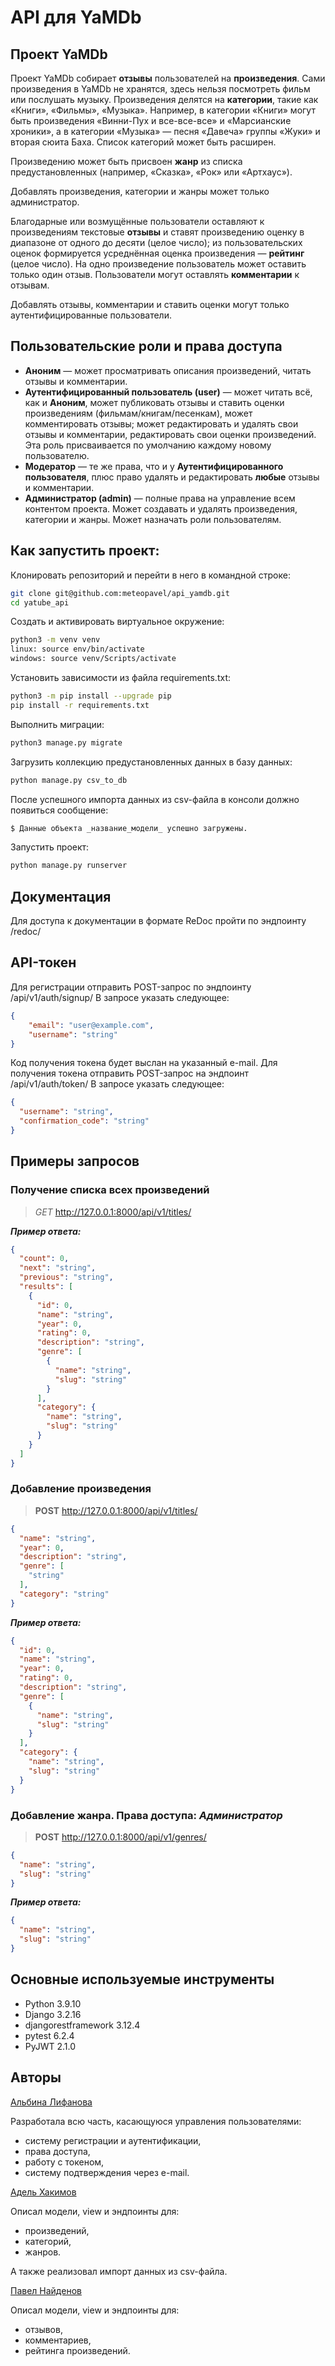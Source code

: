 # API для YaMDb

## Проект YaMDb

Проект YaMDb собирает **отзывы** пользователей на **произведения**. Сами произведения в YaMDb не хранятся, здесь нельзя посмотреть фильм или послушать музыку.
Произведения делятся на **категории**, такие как «Книги», «Фильмы», «Музыка». Например, в категории «Книги» могут быть произведения «Винни-Пух и все-все-все» и «Марсианские хроники», а в категории «Музыка» — песня «Давеча» группы «Жуки» и вторая сюита Баха. Список категорий может быть расширен.

Произведению может быть присвоен **жанр** из списка предустановленных (например, «Сказка», «Рок» или «Артхаус»).

Добавлять произведения, категории и жанры может только администратор.

Благодарные или возмущённые пользователи оставляют к произведениям текстовые **отзывы** и ставят произведению оценку в диапазоне от одного до десяти (целое число); из пользовательских оценок формируется усреднённая оценка произведения — **рейтинг** (целое число). На одно произведение пользователь может оставить только один отзыв.
Пользователи могут оставлять **комментарии** к отзывам.

Добавлять отзывы, комментарии и ставить оценки могут только аутентифицированные пользователи. 

## Пользовательские роли и права доступа
* **Аноним** — может просматривать описания произведений, читать отзывы и комментарии.
* **Аутентифицированный пользователь (user)** — может читать всё, как и **Аноним**, может публиковать отзывы и ставить оценки произведениям (фильмам/книгам/песенкам), может комментировать отзывы; может редактировать и удалять свои отзывы и комментарии, редактировать свои оценки произведений. Эта роль присваивается по умолчанию каждому новому пользователю.
* **Модератор** — те же права, что и у **Аутентифицированного пользователя**, плюс право удалять и редактировать **любые** отзывы и комментарии.
* **Администратор (admin)** — полные права на управление всем контентом проекта. Может создавать и удалять произведения, категории и жанры. Может назначать роли пользователям.

## Как запустить проект:

Клонировать репозиторий и перейти в него в командной строке:
```bash
git clone git@github.com:meteopavel/api_yamdb.git
cd yatube_api
```
Cоздать и активировать виртуальное окружение:
```bash
python3 -m venv venv
linux: source env/bin/activate
windows: source venv/Scripts/activate
```
Установить зависимости из файла requirements.txt:
```bash
python3 -m pip install --upgrade pip
pip install -r requirements.txt
```
Выполнить миграции:
```bash
python3 manage.py migrate
```
Загрузить коллекцию предустановленных данных в базу данных:
```bash
python manage.py csv_to_db
```
После успешного импорта данных из csv-файла в консоли должно появиться сообщение:
```bash
$ Данные объекта _название_модели_ успешно загружены.
```
Запустить проект:
```bash
python manage.py runserver
```

## Документация

Для доступа к документации в формате ReDoc пройти по эндпоинту /redoc/

## API-токен

Для регистрации отправить POST-запрос по эндпоинту /api/v1/auth/signup/
В запросе указать следующее:
```json
{
    "email": "user@example.com",
    "username": "string"
}
```

Код получения токена будет выслан на указанный e-mail. Для получения токена отправить POST-запрос на эндпоинт /api/v1/auth/token/
В запросе указать следующее:
```json
{
  "username": "string",
  "confirmation_code": "string"
}
```

## Примеры запросов

### Получение списка всех произведений

>*GET* http://127.0.0.1:8000/api/v1/titles/

***Пример ответа:***
```json
{
  "count": 0,
  "next": "string",
  "previous": "string",
  "results": [
    {
      "id": 0,
      "name": "string",
      "year": 0,
      "rating": 0,
      "description": "string",
      "genre": [
        {
          "name": "string",
          "slug": "string"
        }
      ],
      "category": {
        "name": "string",
        "slug": "string"
      }
    }
  ]
}
```

### Добавление произведения

>**POST** http://127.0.0.1:8000/api/v1/titles/
```json
{
  "name": "string",
  "year": 0,
  "description": "string",
  "genre": [
    "string"
  ],
  "category": "string"
}
```
***Пример ответа:***
```json
{
  "id": 0,
  "name": "string",
  "year": 0,
  "rating": 0,
  "description": "string",
  "genre": [
    {
      "name": "string",
      "slug": "string"
    }
  ],
  "category": {
    "name": "string",
    "slug": "string"
  }
}
```

### Добавление жанра. Права доступа: *Администратор*

>**POST** http://127.0.0.1:8000/api/v1/genres/
```json
{
  "name": "string",
  "slug": "string"
}
```
***Пример ответа:***
```json
{
  "name": "string",
  "slug": "string"
}
```

## Основные используемые инструменты

* Python 3.9.10
* Django 3.2.16
* djangorestframework 3.12.4
* pytest 6.2.4
* PyJWT 2.1.0


## Авторы

[Альбина Лифанова](https://github.com/lifaalbina)

Разработала всю часть, касающуюся управления пользователями:
* систему регистрации и аутентификации,
* права доступа,
* работу с токеном,
* систему подтверждения через e-mail.


[Адель Хакимов](https://github.com/AdelKhakimov)

Описал модели, view и эндпоинты для:
* произведений,
* категорий,
* жанров.

А также реализовал импорт данных из csv-файла.

[Павел Найденов](https://github.com/traneid)

Описал модели, view и эндпоинты для:
* отзывов,
* комментариев,
* рейтинга произведений.
